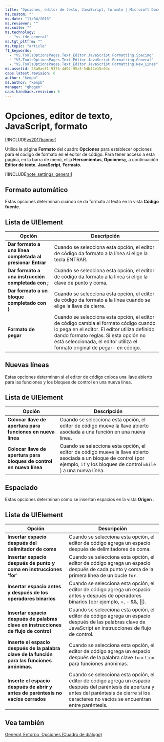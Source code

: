 ```yaml
---
title: "Opciones, editor de texto, JavaScript, formato | Microsoft Docs"
ms.custom: ""
ms.date: "11/04/2016"
ms.reviewer: ""
ms.suite: ""
ms.technology: 
  - "vs-ide-general"
ms.tgt_pltfrm: ""
ms.topic: "article"
f1_keywords: 
  - "VS.ToolsOptionsPages.Text_Editor.JavaScript.Formatting.Spacing"
  - "VS.ToolsOptionsPages.Text_Editor.JavaScript.Formatting.General"
  - "VS.ToolsOptionsPages.Text_Editor.JavaScript.Formatting.New_Lines"
ms.assetid: 28a0aef1-9353-4d94-95a5-54b42e15c0dc
caps.latest.revision: 6
author: "kempb"
ms.author: "kempb"
manager: "ghogen"
caps.handback.revision: 6
---
```

# Opciones, editor de texto, JavaScript, formato
[!INCLUDE[vs2017banner](../../code-quality/includes/vs2017banner.md)]

Utilice la página **Formato** del cuadro **Opciones** para establecer opciones para el código de formato en el editor de código.  Para tener acceso a esta página, en la barra de menú, elija **Herramientas**, **Opciones**y, a continuación **Editor de texto**, **JavaScript**, **Formato**.  
  
 [!INCLUDE[note_settings_general](../../data-tools/includes/note_settings_general_md.md)]  
  
## Formato automático  
 Estas opciones determinan cuándo se da formato al texto en la vista **Código fuente**.  
  
## Lista de UIElement  
  
|Opción|Descripción|  
|------------|-----------------|  
|**Dar formato a una línea completada al presionar Entrar**|Cuando se selecciona esta opción, el editor de código da formato a la línea si elige la tecla ENTRAR.|  
|**Dar formato a una instrucción completada con ;**|Cuando se selecciona esta opción, el editor de código da formato a la línea si elige la clave de punto y coma.|  
|**Dar formato a un bloque completado con }**|Cuando se selecciona esta opción, el editor de código da formato a la línea cuando se elige la llave de cierre.|  
|**Formato de pegar**|Cuando se selecciona esta opción, el editor de código cambia el formato código cuando lo pega en el editor.  El editor utiliza definido dando formato reglas.  Si esta opción no está seleccionada, el editor utiliza el formato original de pegar\- en código.|  
  
## Nuevas líneas  
 Estas opciones determinan si el editor de código coloca una llave abierto para las funciones y los bloques de control en una nueva línea.  
  
## Lista de UIElement  
  
|Opción|Descripción|  
|------------|-----------------|  
|**Colocar llave de apertura para funciones en nueva línea**|Cuando se selecciona esta opción, el editor de código mueve la llave abierto asociada a una función en una nueva línea.|  
|**Colocar llave de apertura para bloques de control en nueva línea**|Cuando se selecciona esta opción, el editor de código mueve la llave abierto asociada a un bloque de control \(por ejemplo, `if` y los bloques de control `while` \) a una nueva línea.|  
  
## Espaciado  
 Estas opciones determinan cómo se insertan espacios en la vista **Origen** .  
  
## Lista de UIElement  
  
|Opción|Descripción|  
|------------|-----------------|  
|**Insertar espacio después del delimitador de coma**|Cuando se selecciona esta opción, el editor de código agrega un espacio después de delimitadores de coma.|  
|**Insertar espacio después de punto y coma en instrucciones 'for'**|Cuando se selecciona esta opción, el editor de código agrega un espacio después de cada punto y coma de la primera línea de un bucle `for` .|  
|**Insertar espacio antes y después de los operadores binarios**|Cuando se selecciona esta opción, el editor de código agrega un espacio antes y después de operadores binarios \(por ejemplo, \+, \- &&, &#124;&#124;\).|  
|**Insertar espacio después de palabras clave en instrucciones de flujo de control**|Cuando se selecciona esta opción, el editor de código agrega un espacio después de las palabras clave de JavaScript en instrucciones de flujo de control.|  
|**Inserte el espacio después de la palabra clave de la función para las funciones anónimas.**|Cuando se selecciona esta opción, el editor de código agrega un espacio después de la palabra clave `function` para funciones anónimas.|  
|**Inserte el espacio después de abrir y antes de paréntesis no vacíos cerrados**|Cuando se selecciona esta opción, el editor de código agrega un espacio después del paréntesis de apertura y antes del paréntesis de cierre si los caracteres no vacíos se encuentran entre paréntesis.|  
  
## Vea también  
 [General, Entorno, Opciones \(Cuadro de diálogo\)](../../ide/reference/general-environment-options-dialog-box.md)
